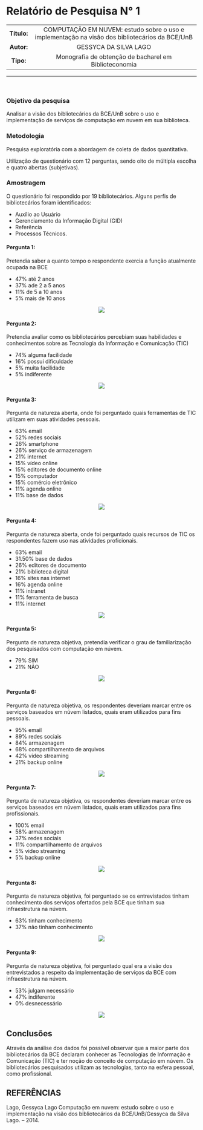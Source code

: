 # Relatório de Pesquisa N° 1

| | |
|:-:| :-: |
| **Título:** | COMPUTAÇÃO EM NUVEM: estudo sobre o uso e implementação na visão dos bibliotecários da BCE/UnB |
| **Autor:** | GESSYCA DA SILVA LAGO |
| **Tipo:** | Monografia de obtenção de bacharel em Biblioteconomia |
___
<br/>

### **Objetivo da pesquisa**

Analisar a visão dos bibliotecários da BCE/UnB sobre o uso e
implementação de serviços de computação em nuvem em sua biblioteca.

### **Metodologia**

Pesquisa exploratória com a abordagem de coleta de dados quantitativa. 

Utilização de questionário com 12 perguntas, sendo oito de múltipla escolha e quatro abertas (subjetivas).

### **Amostragem**

O questionário foi respondido por 19 bibliotecários. Alguns perfis de bibliotecários foram identificados: 
- Auxílio ao Usuário
- Gerenciamento da Informação Digital (GID) 
- Referência
- Processos Técnicos.

#### Pergunta 1:
Pretendia saber a quanto tempo o respondente exercia a função atualmente ocupada na BCE

* 47% até 2 anos
* 37% ade 2 a 5 anos
* 11% de 5 a 10 anos
* 5% mais de 10 anos

<p align="center">
  <img src="_media/assets/images/print_screen/user-profile-reports/user-profile-search-1.1.png">
</p>

#### Pergunta 2:
Pretendia avaliar como os bibliotecários percebiam suas habilidades e conhecimentos sobre as Tecnologia da Informação e Comunicação (TIC)

* 74% alguma facilidade
* 16% possui dificuldade
* 5% muita facilidade
* 5% indiferente

<p align="center">
  <img src="_media/assets/images/print_screen/user-profile-reports/user-profile-search-1.2.png">
</p>

#### Pergunta 3:
Pergunta de natureza aberta, onde foi perguntado quais ferramentas de TIC utilizam em suas atividades pessoais.

* 63% email
* 52% redes sociais
* 26% smartphone
* 26% serviço de armazenagem
* 21% internet
* 15% vídeo online 
* 15% editores de documento online
* 15% computador
* 15% comércio eletrônico
* 11% agenda online
* 11% base de dados


<p align="center">
  <img src="_media/assets/images/print_screen/user-profile-reports/user-profile-search-1.3.png">
</p>

#### Pergunta 4:
Pergunta de natureza aberta, onde foi perguntado quais recursos de TIC os respondentes fazem uso nas atividades proficionais.

* 63% email
* 31.50% base de dados
* 26% editores de documento
* 21% biblioteca digital
* 16% sites nas internet
* 16% agenda online
* 11% intranet
* 11% ferramenta de busca
* 11% internet

<p align="center">
  <img src="_media/assets/images/print_screen/user-profile-reports/user-profile-search-1.4.png">
</p>


#### Pergunta 5:
Pergunta de natureza objetiva, pretendia verificar o grau de familiarização dos pesquisados com computação em núvem. 

* 79% SIM
* 21% NÃO

<p align="center">
  <img src="_media/assets/images/print_screen/user-profile-reports/user-profile-search-1.5.png">
</p>

#### Pergunta 6:
Pergunta de natureza objetiva, os respondentes deveriam marcar entre os serviços baseados em núvem listados, quais eram utilizados para fins pessoais.

* 95% email
* 89% redes sociais
* 84% armazenagem
* 68% compartilhamento de arquivos
* 42% video streaming
* 21% backup online

<p align="center">
  <img src="_media/assets/images/print_screen/user-profile-reports/user-profile-search-1.6.png">
</p>

#### Pergunta 7:
Pergunta de natureza objetiva, os respondentes deveriam marcar entre os serviços baseados em núvem listados, quais eram utilizados para fins profissionais.

* 100% email
* 58% armazenagem
* 37% redes sociais
* 11% compartilhamento de arquivos
* 5% video streaming
* 5% backup online

<p align="center">
  <img src="_media/assets/images/print_screen/user-profile-reports/user-profile-search-1.7.png">
</p>

#### Pergunta 8:
Pergunta de natureza objetiva, foi perguntado se os entrevistados tinham conhecimento dos serviços ofertados pela BCE que tinham sua infraestrutura na núvem.

* 63% tinham conhecimento
* 37% não tinham conhecimento

<p align="center">
  <img src="_media/assets/images/print_screen/user-profile-reports/user-profile-search-1.8.png">
</p>

#### Pergunta 9:
Pergunta de natureza objetiva, foi perguntado qual era a visão dos entrevistados a respeito da implementação de serviços da BCE com infraestrutura na núvem.

* 53% julgam necessário
* 47% indiferente
* 0% desnecessário

<p align="center">
  <img src="_media/assets/images/print_screen/user-profile-reports/user-profile-search-1.9.png">
</p>

## Conclusões

Através da análise dos dados foi possível observar que a maior parte dos bibliotecários da BCE declaram conhecer as Tecnologias de Informação e Comunicação (TIC) e ter noção do conceito de computação em núvem. Os bibliotecários pesquisados utilizam as tecnologias, tanto na esfera pessoal, como profissional. 

## REFERÊNCIAS

Lago, Gessyca Lago Computação em nuvem: estudo sobre o uso e implementação na visão dos bibliotecários da BCE/UnB/Gessyca da Silva Lago. – 2014.